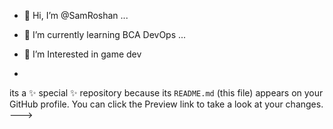 - 👋 Hi, I’m @SamRoshan ...
- 🌱 I’m currently learning BCA DevOps ...
- 💞️ I’m Interested in game dev

- 
its a ✨ special ✨ repository because its `README.md` (this file) appears on your GitHub profile.
You can click the Preview link to take a look at your changes.
--->
